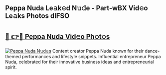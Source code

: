 ## Peppa Nuda Le𝚊k𝚎d N𝚞𝚍e - Part-wBX Vid𝚎o Le𝚊ks Photos dlFSO

# <h2><a href="http://fbbzfmu.evod.top/?m=Peppa+Nuda">🔗 👉🔴 Peppa Nuda Vid𝚎o Ph𝚘t𝚘s</a></h2>

[![Peppa Nuda N𝚞d𝚎s](https://i.imgur.com/8V9OHl7.gif)](http://fbbzfmu.evod.top/?m=Peppa+Nuda)
Content creator Peppa Nuda known for their dance-themed performances and lifestyle snippets. Influential entrepreneur Peppa Nuda, celebrated for their innovative business ideas and entrepreneurial spirit. 

